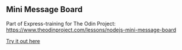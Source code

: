 ## Mini Message Board

Part of Express-training for The Odin Project:
https://www.theodinproject.com/lessons/nodejs-mini-message-board

[Try it out here](https://murmuring-fortress-20080.herokuapp.com)